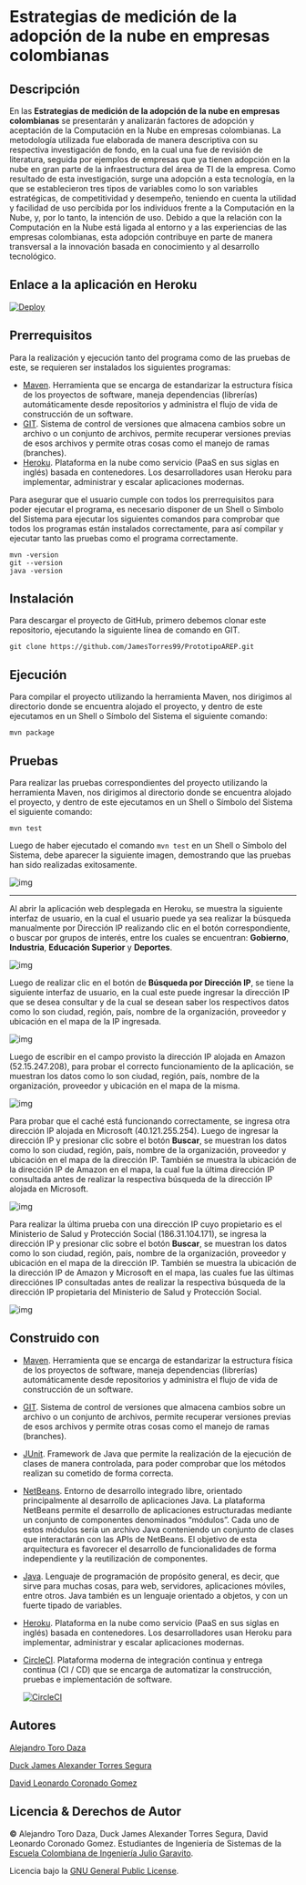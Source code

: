 # Estrategias de medición de la adopción de la nube en empresas colombianas
## Descripción
En las **Estrategias de medición de la adopción de la nube en empresas colombianas** se presentarán y analizarán factores de adopción y aceptación de la Computación en la Nube en empresas colombianas. La metodología utilizada fue elaborada de manera descriptiva con su respectiva investigación de fondo, en la cual una fue de revisión de literatura, seguida por ejemplos de empresas que ya tienen adopción en la nube en gran parte de la infraestructura del área de TI de la empresa. Como resultado de esta investigación, surge una adopción a esta tecnología, en la que se establecieron tres tipos de variables como lo son variables estratégicas, de competitividad y desempeño, teniendo en cuenta la utilidad y facilidad de uso percibida por los individuos frente a la Computación en la Nube, y, por lo tanto, la intención de uso. Debido a que la relación con la Computación en la Nube está ligada al entorno y a las experiencias de las empresas colombianas, esta adopción contribuye en parte de manera transversal a la innovación basada en conocimiento y al desarrollo tecnológico.

## Enlace a la aplicación en Heroku

[![Deploy](https://www.herokucdn.com/deploy/button.svg)](https://arep-proyecto.herokuapp.com/)

## Prerrequisitos
Para la realización y ejecución tanto del programa como de las pruebas de este, se requieren ser instalados los siguientes programas:
* [Maven](https://maven.apache.org/). Herramienta que se encarga de estandarizar la estructura física de los proyectos de software, maneja dependencias (librerías) automáticamente desde repositorios y administra el flujo de vida de construcción de un software.
* [GIT](https://git-scm.com/). Sistema de control de versiones que almacena cambios sobre un archivo o un conjunto de archivos, permite recuperar versiones previas de esos archivos y permite otras cosas como el manejo de ramas (branches).
* [Heroku](https://www.heroku.com/). Plataforma en la nube como servicio (PaaS en sus siglas en inglés) basada en contenedores. Los desarrolladores usan Heroku para implementar, administrar y escalar aplicaciones modernas.

Para asegurar que el usuario cumple con todos los prerrequisitos para poder ejecutar el programa, es necesario disponer de un Shell o Símbolo del Sistema para ejecutar los siguientes comandos para comprobar que todos los programas están instalados correctamente, para así compilar y ejecutar tanto las pruebas como el programa correctamente.

```
mvn -version
git --version
java -version
```

## Instalación
Para descargar el proyecto de GitHub, primero debemos clonar este repositorio, ejecutando la siguiente línea de comando en GIT.

```
git clone https://github.com/JamesTorres99/PrototipoAREP.git
```

## Ejecución
Para compilar el proyecto utilizando la herramienta Maven, nos dirigimos al directorio donde se encuentra alojado el proyecto, y dentro de este ejecutamos en un Shell o Símbolo del Sistema el siguiente comando:

```
mvn package
```
## Pruebas
Para realizar las pruebas correspondientes del proyecto utilizando la herramienta Maven, nos dirigimos al directorio donde se encuentra alojado el proyecto, y dentro de este ejecutamos en un Shell o Símbolo del Sistema el siguiente comando:

```
mvn test
```

Luego de haber ejecutado el comando ```mvn test``` en un Shell o Símbolo del Sistema, debe aparecer la siguiente imagen, demostrando que las pruebas han sido realizadas exitosamente.

![img](https://github.com/JamesTorres99/PrototipoAREP/blob/main/img/Pruebas.PNG)

----------

Al abrir la aplicación web desplegada en Heroku, se muestra la siguiente interfaz de usuario, en la cual el usuario puede ya sea realizar la búsqueda manualmente por Dirección IP realizando clic en el botón correspondiente, o buscar por grupos de interés, entre los cuales se encuentran: **Gobierno**, **Industria**, **Educación Superior** y **Deportes**.

![img](https://github.com/JamesTorres99/PrototipoAREP/blob/main/img/MenuPrincipal.PNG)

Luego de realizar clic en el botón de **Búsqueda por Dirección IP**, se tiene la siguiente interfaz de usuario, en la cual este puede ingresar la dirección IP que se desea consultar y de la cual se desean saber los respectivos datos como lo son ciudad, región, país, nombre de la organización, proveedor y ubicación en el mapa de la IP ingresada.

![img](https://github.com/JamesTorres99/PrototipoAREP/blob/main/img/Interfaz.PNG)

Luego de escribir en el campo provisto la dirección IP alojada en Amazon (52.15.247.208), para probar el correcto funcionamiento de la aplicación, se muestran los datos como lo son ciudad, región, país, nombre de la organización, proveedor y ubicación en el mapa de la misma.

![img](https://github.com/JamesTorres99/PrototipoAREP/blob/main/img/AWS.PNG)

Para probar que el caché está funcionando correctamente, se ingresa otra dirección IP alojada en Microsoft (40.121.255.254). Luego de ingresar la dirección IP y presionar clic sobre el botón **Buscar**, se muestran los datos como lo son ciudad, región, país, nombre de la organización, proveedor y ubicación en el mapa de la dirección IP. También se muestra la ubicación de la dirección IP de Amazon en el mapa, la cual fue la última dirección IP consultada antes de realizar la respectiva búsqueda de la dirección IP alojada en Microsoft.

![img](https://github.com/JamesTorres99/PrototipoAREP/blob/main/img/MicrosoftAzure.PNG)

Para realizar la última prueba con una dirección IP cuyo propietario es el Ministerio de Salud y Protección Social (186.31.104.171), se ingresa la dirección IP y presionar clic sobre el botón **Buscar**, se muestran los datos como lo son ciudad, región, país, nombre de la organización, proveedor y ubicación en el mapa de la dirección IP. También se muestra la ubicación de la dirección IP de Amazon y Microsoft en el mapa, las cuales fue las últimas direcciónes IP consultadas antes de realizar la respectiva búsqueda de la dirección IP propietaria del Ministerio de Salud y Protección Social.

![img](https://github.com/JamesTorres99/PrototipoAREP/blob/main/img/MinisterioDeSalud.PNG)

## Construido con
* [Maven](https://maven.apache.org/). Herramienta que se encarga de estandarizar la estructura física de los proyectos de software, maneja dependencias (librerías) automáticamente desde repositorios y administra el flujo de vida de construcción de un software.
* [GIT](https://git-scm.com/). Sistema de control de versiones que almacena cambios sobre un archivo o un conjunto de archivos, permite recuperar versiones previas de esos archivos y permite otras cosas como el manejo de ramas (branches).
* [JUnit](https://junit.org/junit5/). Framework de Java que permite la realización de la ejecución de clases de manera controlada, para poder comprobar que los métodos realizan su cometido de forma correcta.
* [NetBeans](https://netbeans.apache.org/). Entorno de desarrollo integrado libre, orientado principalmente al desarrollo de aplicaciones Java. La plataforma NetBeans permite el desarrollo de aplicaciones estructuradas mediante un conjunto de componentes denominados “módulos”. Cada uno de estos módulos sería un archivo Java conteniendo un conjunto de clases que interactarán con las APIs de NetBeans. El objetivo de esta arquitectura es favorecer el desarrollo de funcionalidades de forma independiente y la reutilización de componentes.
* [Java](https://www.oracle.com/java/). Lenguaje de programación de propósito general, es decir, que sirve para muchas cosas, para web, servidores, aplicaciones móviles, entre otros. Java también es un lenguaje orientado a objetos, y con un fuerte tipado de variables.
* [Heroku](https://www.heroku.com/). Plataforma en la nube como servicio (PaaS en sus siglas en inglés) basada en contenedores. Los desarrolladores usan Heroku para implementar, administrar y escalar aplicaciones modernas.
* [CircleCI](https://circleci.com/). Plataforma moderna de integración continua y entrega continua (CI / CD) que se encarga de automatizar la construcción, pruebas e implementación de software.

     [![CircleCI](https://circleci.com/gh/circleci/circleci-docs.svg?style=svg)](https://app.circleci.com/pipelines/github/JamesTorres99/PrototipoAREP)

## Autores
[Alejandro Toro Daza](https://github.com/Skullzo)

[Duck James Alexander Torres Segura](https://github.com/JamesTorres99)

[David Leonardo Coronado Gomez](https://github.com/davinchicoronado)
## Licencia & Derechos de Autor
**©** Alejandro Toro Daza, Duck James Alexander Torres Segura, David Leonardo Coronado Gomez. Estudiantes de Ingeniería de Sistemas de la [Escuela Colombiana de Ingeniería Julio Garavito](https://www.escuelaing.edu.co/es/).

Licencia bajo la [GNU General Public License](https://github.com/JamesTorres99/PrototipoAREP/blob/main/LICENSE.txt).
